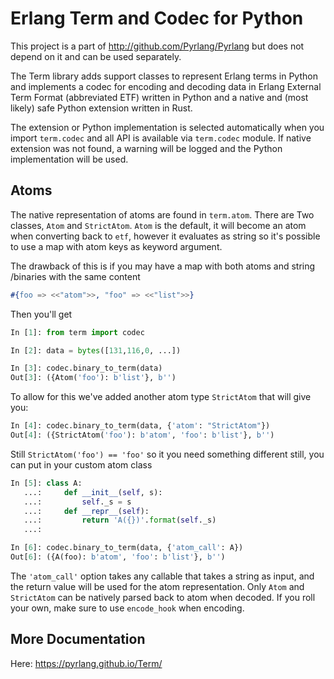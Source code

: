 Erlang Term and Codec for Python
================================

This project is a part of http://github.com/Pyrlang/Pyrlang
but does not depend on it and can be used separately.

The Term library adds support classes to represent Erlang terms in Python 
and implements a codec for encoding and decoding data in Erlang
External Term Format (abbreviated ETF) written in Python and a native 
and (most likely) safe Python extension written in Rust. 

The extension or Python implementation is selected automatically when you import 
`term.codec` and all API is available via `term.codec` module. If native 
extension was not found, a warning will be logged and the Python implementation
will be used.

Atoms
---

The native representation of atoms are found in `term.atom`. There are Two
classes, `Atom` and `StrictAtom`. `Atom` is the default, it will become an
atom when converting back to `etf`, however it evaluates as string so it's
possible to use a map with atom keys as keyword argument.

The drawback of this is if you may have a map with both atoms and string
/binaries with the same content

```erlang
#{foo => <<"atom">>, "foo" => <<"list">>}
```
Then you'll get
```python
In [1]: from term import codec

In [2]: data = bytes([131,116,0, ...])

In [3]: codec.binary_to_term(data)
Out[3]: ({Atom('foo'): b'list'}, b'')
```

To allow for this we've added another atom type `StrictAtom` that will give you:
```python
In [4]: codec.binary_to_term(data, {'atom': "StrictAtom"})
Out[4]: ({StrictAtom('foo'): b'atom', 'foo': b'list'}, b'')

```
Still `StrictAtom('foo') == 'foo'` so it you need something different still, you
can put in your custom atom class

```python
In [5]: class A:
   ...:     def __init__(self, s):
   ...:         self._s = s
   ...:     def __repr__(self):
   ...:         return 'A({})'.format(self._s)
   ...:

In [6]: codec.binary_to_term(data, {'atom_call': A})
Out[6]: ({A(foo): b'atom', 'foo': b'list'}, b'')

```
The `'atom_call'` option takes any callable that takes a string as input, and
the return value will be used for the atom representation. Only `Atom` and
`StrictAtom` can be natively parsed back to atom when decoded. If you roll your
own, make sure to use `encode_hook` when encoding.

More Documentation
-------------

Here: https://pyrlang.github.io/Term/
